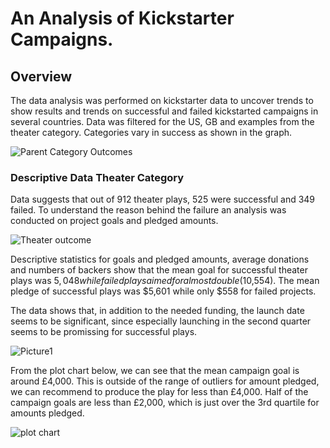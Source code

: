 # An Analysis of Kickstarter Campaigns.

## Overview

The data analysis was performed on kickstarter data to uncover trends to show results and trends on successful and failed kickstarted campaigns in several countries. Data was filtered for the US, GB and examples from the theater category. Categories vary in success as shown in the graph. 

![Parent Category Outcomes](https://user-images.githubusercontent.com/60243906/99124385-26c25180-25a6-11eb-87ca-3de3793b2bd4.jpg)

### Descriptive Data Theater Category

Data suggests that out of 912 theater plays, 525 were successful and 349 failed. To understand the reason behind the failure an analysis was conducted on project goals and pledged amounts. 

![Theater outcome](https://user-images.githubusercontent.com/60243906/99125097-810fe200-25a7-11eb-8925-df29442d6ac9.jpg)

Descriptive statistics for goals and pledged amounts, average donations and numbers of backers show that the mean goal for successful theater plays was $5,048 while failed plays aimed for almost double ($10,554). The mean pledge of successful plays was $5,601 while only $558 for failed projects. 

The data shows that, in addition to the needed funding, the launch date seems to be significant, since especially launching in the second quarter seems to be promissing for successful plays. 


![Picture1](https://user-images.githubusercontent.com/60243906/99124545-7a349f80-25a6-11eb-821b-0ac94a1e0e46.jpg) 

From the plot chart below, we can see that the mean campaign goal is around £4,000. This is outside of the range of outliers for amount pledged, we can recommend to produce the play for less than £4,000. Half of the campaign goals are less than £2,000, which is just over the 3rd quartile for amounts pledged.


![plot chart](https://user-images.githubusercontent.com/60243906/99124649-a9e3a780-25a6-11eb-9cdf-fc9e71040ded.jpg)

